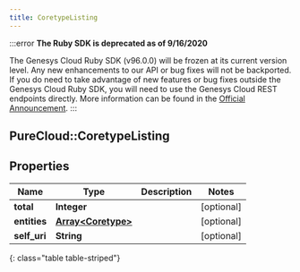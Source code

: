 ```yaml
---
title: CoretypeListing
---
```


:::error
**The Ruby SDK is deprecated as of 9/16/2020**

The Genesys Cloud Ruby SDK (v96.0.0) will be frozen at its current version level. Any new enhancements to our API or bug fixes will not be backported. If you do need to take advantage of new features or bug fixes outside the Genesys Cloud Ruby SDK, you will need to use the Genesys Cloud REST endpoints directly. More information can be found in the [Official Announcement](https://developer.mypurecloud.com/forum/t/announcement-genesys-cloud-ruby-sdk-end-of-life/8850).
:::


## PureCloud::CoretypeListing

## Properties

|Name | Type | Description | Notes|
|------------ | ------------- | ------------- | -------------|
| **total** | **Integer** |  | [optional] |
| **entities** | [**Array&lt;Coretype&gt;**](Coretype.html) |  | [optional] |
| **self_uri** | **String** |  | [optional] |
{: class="table table-striped"}



